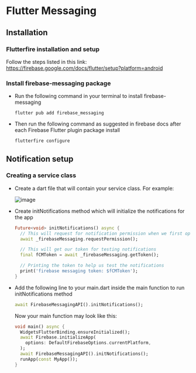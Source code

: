 # Flutter Messaging

## Installation

### Flutterfire installation and setup

Follow the steps listed in this link: https://firebase.google.com/docs/flutter/setup?platform=android

### Install firebase-messaging package

- Run the following command in your terminal to install firebase-messaging

  ```
  flutter pub add firebase_messaging
  ```

- Then run the following command as suggested in firebase docs after each Firebase Flutter plugin package install

  ```
  flutterfire configure
  ```

## Notification setup

### Creating a service class

- Create a dart file that will contain your service class. For example:
  
  ![image](https://github.com/Tugas-PPB/flutter-book-collection-notification/assets/114855785/b0610c7b-367d-4c6f-9c7c-2f8d08463369)

- Create initNotifications method which will initialize the notifications for the app

  ```dart
  Future<void> initNotifications() async {
    // This will request for notification permission when we first opened the app
    await _firebaseMessaging.requestPermission();

    // This will get our token for testing notifications
    final fCMToken = await _firebaseMessaging.getToken();

    // Printing the token to help us test the notifications
    print('firebase messaging token: $fCMToken');
  }
  ```

- Add the following line to your main.dart inside the main function to run initNotifications method

  ```dart
  await FirebaseMessagingAPI().initNotifications();
  ```

  Now your main function may look like this:

  ```dart
  void main() async {
    WidgetsFlutterBinding.ensureInitialized();
    await Firebase.initializeApp(
      options: DefaultFirebaseOptions.currentPlatform,
    );
    await FirebaseMessagingAPI().initNotifications();
    runApp(const MyApp());
  }
  ```

  


